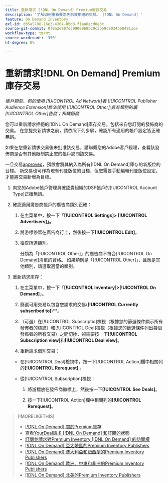 ```yaml
---
title: 重新請求 [!DNL On Demand] Premium庫存交易
description: '了解如何重新要求先前被拒絕的交易。 [!DNL On Demand] '
feature: On Demand Inventory
exl-id: db5a5708-16e3-4304-8bd0-f1aa8ecd0e3c
source-git-commit: 0f0a2e907d39900968b29c3b59c8034b604911ce
workflow-type: tm+mt
source-wordcount: '350'
ht-degree: 0%

---
```


# 重新請求[!DNL On Demand] Premium庫存交易

*帳戶類型、和的使用 [!UICONTROL Ad Network]者 [!UICONTROL Publisher Audience Extension]無法使用 [!UICONTROL Other];具有類別的廣 [!UICONTROL Other]告商；和轉銷商*

您可以重新請求拒絕的[!DNL On Demand]庫存交易，包括來自您訂閱的發佈商的交易。 在您提交新請求之前，請依照下列步驟，確認所有適用的帳戶設定皆正確無誤。

如果在您重新請求交易後未批准該交易，請聯繫您的Adobe客戶經理，查看該發佈商是否有其他限制禁止您的帳戶訪問該交易。

一旦交易[approved](/help/dsp/inventory/on-demand-inventory-view-status.md)，預設會將其納入為所有[!DNL On Demand]庫存的新版位的目標。 新交易也可作為現有刊登版位的目標，但您需要手動編輯刊登版位設定，才能將交易新增為目標。

1. 向您的Adobe帳戶管理員確認貴組織的DSP帳戶的[!UICONTROL Account Type]正確無誤。

1. 確認適用廣告商帳戶的廣告商類別正確：

   1. 在主菜單中，按一下「**[!UICONTROL Settings]> [!UICONTROL Advertisers]」。**

   1. 將游標停留在廣告商行上，然後按一下&#x200B;**[!UICONTROL Edit]**。

   1. 檢查所選類別。

      分類為「[!UICONTROL Other]」的廣告商不符合[!UICONTROL On Demand]清單的資格。 如果類別是「[!UICONTROL Other]」，且應是其他類別，請選取適當的類別<!-- [category](/help/dsp/admin/advertiser-settings.md) -->。

1. 重新請求庫存：

   1. 在主菜單中，按一下「**[!UICONTROL Inventory]>[!UICONTROL On Demand]**」。

   1. 篩選可用交易以包含您請求的交易(**[!UICONTROL Currently subscribed to]**)**。

   1. （可選）在[!UICONTROL Subscriptio]檢視（根據您的篩選條件顯示所有發佈者的標誌）和[!UICONTROL Deal]檢視（根據您的篩選條件列出每個發佈者的所有交易）之間切換，視需要按一下&#x200B;**[!UICONTROL Subscription view]**&#x200B;和&#x200B;**[!UICONTROL Deal view]**。

   1. 重新請求個別交易：
   * 在[!UICONTROL Deal]檢視中，按一下[!UICONTROL Action]欄中相關列的&#x200B;**[!UICONTROL Rerequest]** 。

   * 從[!UICONTROL Subscription]檢視：

      1. 將游標放在發佈商徽標上，然後按一下&#x200B;**[!UICONTROL See Deals]**。

      1. 按一下[!UICONTROL Action]欄中相關列的&#x200B;**[!UICONTROL Rerequest]**。


>[!MORELIKETHIS]
>
>* [ [!DNL On Demand] 關於Premium庫存](on-demand-inventory-about.md)
>* [查看YourDeal請求 [!DNL On Demand] 和訂閱的狀態](on-demand-inventory-view-status.md)
>* [訂閱並請求對Premium Inventory [!DNL On Demand] 的訪問權](on-demand-inventory-subscribe.md)
>* [[!DNL On Demand] 亞太地區的Premium Inventory Publishers](on-demand-inventory-publishers-apac.md)
>* [[!DNL On Demand] 澳大利亞和紐西蘭的Premium Inventory Publishers](on-demand-inventory-publishers-anz.md)
>* [[!DNL On Demand] 歐洲、中東和非洲的Premium Inventory Publishers](on-demand-inventory-publishers-emea.md)
>* [[!DNL On Demand] 北美的Premium Inventory Publishers](on-demand-inventory-publishers-na.md)

